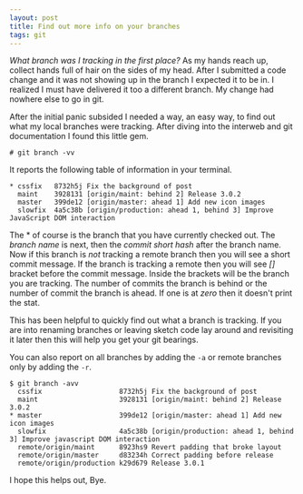 ```yaml
---
layout: post
title: Find out more info on your branches
tags: git
---
```


*What branch was I tracking in the first place?* As my hands reach up, collect hands full of hair on the sides of my head. After I submitted a code change and it was not showing up in the branch I expected it to be in. I realized I must have delivered it too a different branch. My change had nowhere else to go in git.

<!--more-->

After the initial panic subsided I needed a way, an easy way, to find out what my local branches were tracking. After diving into the interweb and git documentation I found this little gem.

```
# git branch -vv
```

It reports the following table of information in your terminal.

```
* cssfix   8732h5j Fix the background of post
  maint    3928131 [origin/maint: behind 2] Release 3.0.2
  master   399de12 [origin/master: ahead 1] Add new icon images
  slowfix  4a5c38b [origin/production: ahead 1, behind 3] Improve JavaScript DOM interaction
```

The \* of course is the branch that you have currently checked out. The *branch name* is next, then the *commit short hash* after the branch name. Now if this branch is *not* tracking a remote branch then you will see a short commit message. If the branch is tracking a remote then you will see *[]* bracket before the commit message. Inside the brackets will be the branch you are tracking. The number of commits the branch is behind or the number of commit the branch is ahead. If one is at *zero* then it doesn't print the stat.

This has been helpful to quickly find out what a branch is tracking. If you are into renaming branches or leaving sketch code lay around and revisiting it later then this will help you get your git bearings.

You can also report on all branches by adding the ```-a``` or remote branches only by adding the ```-r```.

```
$ git branch -avv
  cssfix                   8732h5j Fix the background of post
  maint                    3928131 [origin/maint: behind 2] Release 3.0.2
* master                   399de12 [origin/master: ahead 1] Add new icon images
  slowfix                  4a5c38b [origin/production: ahead 1, behind 3] Improve javascript DOM interaction
  remote/origin/maint      8923hs9 Revert padding that broke layout
  remote/origin/master     d83234h Correct padding before release
  remote/origin/production k29d679 Release 3.0.1
```

I hope this helps out, Bye.
